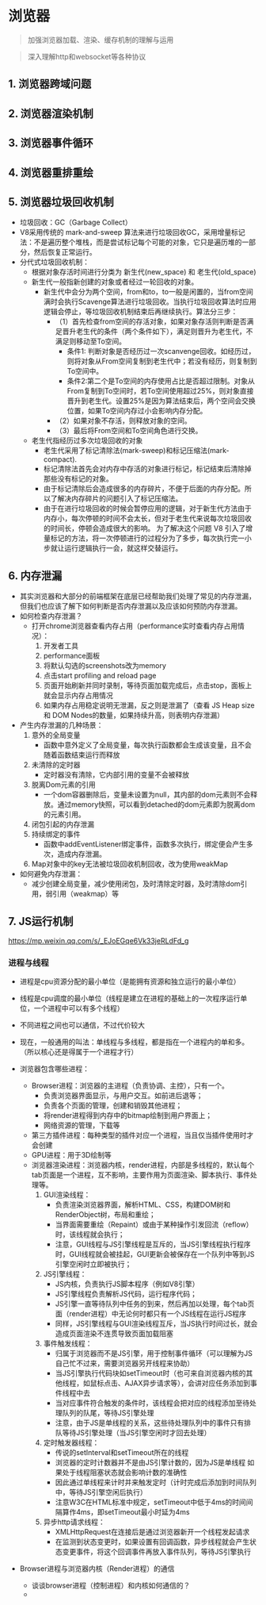 # 浏览器

> 加强浏览器加载、渲染、缓存机制的理解与运用

> 深入理解http和websocket等各种协议

## 1. 浏览器跨域问题
## 2. 浏览器渲染机制
## 3. 浏览器事件循环
## 4. 浏览器重排重绘
## 5. 浏览器垃圾回收机制
+ 垃圾回收：GC（Garbage Collect）
+ V8采用传统的 mark-and-sweep 算法来进行垃圾回收GC，采用增量标记法：不是遍历整个堆栈，而是尝试标记每个可能的对象，它只是遍历堆的一部分，然后恢复正常运行。
+ 分代式垃圾回收机制：
    - 根据对象存活时间进行分类为 新生代(new_space) 和 老生代(old_space)
    - 新生代一般指新创建的对象或者经过一轮回收的对象。
        + 新生代中会分为两个空间，from和to，to一般是闲置的，当from空间满时会执行Scavenge算法进行垃圾回收。当执行垃圾回收算法时应用逻辑会停止，等垃圾回收机制结束后再继续执行。算法分三步：
            - （1）首先检查from空间的存活对象，如果对象存活则判断是否满足晋升老生代的条件（两个条件如下），满足则晋升为老生代，不满足则移动至To空间。
                + 条件1: 判断对象是否经历过一次scanvenge回收。如经历过，则将对象从From空间复制到老生代中；若没有经历，则复制到To空间中。
                + 条件2:第二个是To空间的内存使用占比是否超过限制。对象从From复制到To空间时，若To空间使用超过25%，则对象直接晋升到老生代。设置25%是因为算法结束后，两个空间会交换位置，如果To空间内存过小会影响内存分配。
            - （2）如果对象不存活，则释放对象的空间。
            - （3）最后将From空间和To空间角色进行交换。
    - 老生代指经历过多次垃圾回收的对象
        + 老生代采用了标记清除法(mark-sweep)和标记压缩法(mark-compact).
        + 标记清除法首先会对内存中存活的对象进行标记，标记结束后清除掉那些没有标记的对象。
        + 由于标记清除后会造成很多的内存碎片，不便于后面的内存分配。所以了解决内存碎片的问题引入了标记压缩法。
        + 由于在进行垃圾回收的时候会暂停应用的逻辑，对于新生代方法由于内存小，每次停顿的时间不会太长，但对于老生代来说每次垃圾回收的时间长，停顿会造成很大的影响。 为了解决这个问题 V8 引入了增量标记的方法，将一次停顿进行的过程分为了多步，每次执行完一小步就让运行逻辑执行一会，就这样交替运行。
## 6. 内存泄漏
+ 其实浏览器和大部分的前端框架在底层已经帮助我们处理了常见的内存泄漏，但我们也应该了解下如何判断是否内存泄漏以及应该如何预防内存泄漏。
+ 如何检查内存泄漏？
    - 打开chrome浏览器查看内存占用（performance实时查看内存占用情况）：
        1. 开发者工具
        2. performance面板
        3. 将默认勾选的screenshots改为memory
        4. 点击start profiling and reload page
        5. 页面开始刷新并同时录制，等待页面加载完成后，点击stop，面板上就会显示内存占用情况
        6. 如果内存占用稳定说明无泄漏，反之则是泄漏了（查看 JS Heap size 和 DOM Nodes的数量，如果持续升高，则表明内存泄漏）
+ 产生内存泄漏的几种场景：
    1. 意外的全局变量
        - 函数中意外定义了全局变量，每次执行函数都会生成该变量，且不会随着函数结束运行而释放
    2. 未清除的定时器
        - 定时器没有清除，它内部引用的变量不会被释放
    3. 脱离Dom元素的引用
        - 一个dom容器删除后，变量未设置为null，其内部的dom元素则不会释放。通过memory快照，可以看到detached的dom元素即为脱离dom的元素引用。
    4. 闭包引起的内存泄漏
    5. 持续绑定的事件
        - 函数中addEventListener绑定事件，函数多次执行，绑定便会产生多次，造成内存泄漏。
    6. Map对象中的key无法被垃圾回收机制回收，改为使用weakMap
+ 如何避免内存泄漏：
    - 减少创建全局变量，减少使用闭包，及时清除定时器，及时清除dom引用，弱引用（weakmap）等

## 7. JS运行机制
https://mp.weixin.qq.com/s/_EJoEGqe6Vk33jeRLdFd_g

### 进程与线程
+ 进程是cpu资源分配的最小单位（是能拥有资源和独立运行的最小单位）
+ 线程是cpu调度的最小单位（线程是建立在进程的基础上的一次程序运行单位，一个进程中可以有多个线程）
+ 不同进程之间也可以通信，不过代价较大
+ 现在，一般通用的叫法：单线程与多线程，都是指在一个进程内的单和多。（所以核心还是得属于一个进程才行）
+ 浏览器包含哪些进程：
    - Browser进程：浏览器的主进程（负责协调、主控），只有一个。
        - 负责浏览器界面显示，与用户交互。如前进后退等；
        - 负责各个页面的管理，创建和销毁其他进程；
        - 将render进程得到内存中的bitmap绘制到用户界面上；
        - 网络资源的管理，下载等
    - 第三方插件进程：每种类型的插件对应一个进程，当且仅当插件使用时才会创建
    - GPU进程：用于3D绘制等
    - 浏览器渲染进程：浏览器内核，render进程，内部是多线程的，默认每个tab页面是一个进程，互不影响，主要作用为页面渲染、脚本执行、事件处理等。
        1. GUI渲染线程：
            + 负责渲染浏览器界面，解析HTML、CSS，构建DOM树和RenderObject树，布局和重绘；
            + 当界面需要重绘（Repaint）或由于某种操作引发回流（reflow）时，该线程就会执行；
            + 注意，GUI线程与JS引擎线程是互斥的，当JS引擎线程执行程序时，GUI线程就会被挂起，GUI更新会被保存在一个队列中等到JS引擎空闲时立即被执行；
        2. JS引擎线程：
            + JS内核，负责执行JS脚本程序（例如V8引擎）
            + JS引擎线程负责解析JS代码，运行程序代码；
            + JS引擎一直等待队列中任务的到来，然后再加以处理，每个tab页面（render进程）中无论何时都只有一个JS线程在运行JS程序
            + 同样，JS引擎线程与GUI渲染线程互斥，当JS执行时间过长，就会造成页面渲染不连贯导致页面加载阻塞
        3. 事件触发线程：
            + 归属于浏览器而不是JS引擎，用于控制事件循环（可以理解为JS自己忙不过来，需要浏览器另开线程来协助）
            + 当JS引擎执行代码块如setTimeout时（也可来自浏览器内核的其他线程，如鼠标点击、AJAX异步请求等），会讲对应任务添加到事件线程中去
            + 当对应事件符合触发的条件时，该线程会把对应的线程添加至待处理队列的队尾，等待JS引擎处理
            + 注意，由于JS是单线程的关系，这些待处理队列中的事件只有排队等待JS引擎处理（当JS引擎空闲时才回去处理）
        4. 定时触发器线程：
            + 传说的setInterval和setTimeout所在的线程
            + 浏览器的定时计数器并不是由JS引擎计数的，因为JS是单线程 如果处于线程阻塞状态就会影响计数的准确性
            + 因此通过单线程来计时并来触发定时（计时完成后添加到时间队列中，等待JS引擎空闲后执行）
            + 注意W3C在HTML标准中规定，setTimeout中低于4ms的时间间隔算作4ms，即setTimeout最小时延为4ms
        5. 异步http请求线程：
            + XMLHttpRequest在连接后是通过浏览器新开一个线程发起请求
            + 在监测到状态变更时，如果设置有回调函数，异步线程就会产生状态变更事件，将这个回调事件再放入事件队列，等待JS引擎执行

+ Browser进程与浏览器内核（Render进程）的通信
    - 谈谈browser进程（控制进程）和内核如何通信的？
    - 







